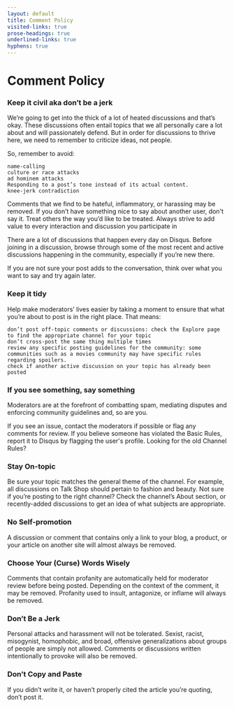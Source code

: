 ```yaml
---
layout: default
title: Comment Policy
visited-links: true
prose-headings: true
underlined-links: true
hyphens: true
---
```




# Comment Policy


### Keep it civil aka don’t be a jerk

We’re going to get into the thick of a lot of heated discussions and that’s okay. These discussions often entail topics that we all personally care a lot about and will passionately defend. But in order for discussions to thrive here, we need to remember to criticize ideas, not people.
 
 So, remember to avoid:

    name-calling
    culture or race attacks
    ad hominem attacks
    Responding to a post’s tone instead of its actual content.
    knee-jerk contradiction

Comments that we find to be hateful, inflammatory, or harassing may be removed. If you don’t have something nice to say about another user, don't say it. Treat others the way you’d like to be treated.
Always strive to add value to every interaction and discussion you participate in

There are a lot of discussions that happen every day on Disqus. Before joining in a discussion, browse through some of the most recent and active discussions happening in the community, especially if you’re new there.
 
 If you are not sure your post adds to the conversation, think over what you want to say and try again later.

### Keep it tidy

Help make moderators’ lives easier by taking a moment to ensure that what you’re about to post is in the right place. That means:

    don’t post off-topic comments or discussions: check the Explore page to find the appropriate channel for your topic
    don’t cross-post the same thing multiple times
    review any specific posting guidelines for the community: some communities such as a movies community may have specific rules regarding spoilers.
    check if another active discussion on your topic has already been posted

### If you see something, say something

Moderators are at the forefront of combatting spam, mediating disputes and enforcing community guidelines and, so are you.
 
 If you see an issue, contact the moderators if possible or flag any comments for review. If you believe someone has violated the Basic Rules, report it to Disqus by flagging the user's profile.
Looking for the old Channel Rules?

### Stay On-topic

Be sure your topic matches the general theme of the channel. For example, all discussions on Talk Shop should pertain to fashion and beauty. Not sure if you’re posting to the right channel? Check the channel’s About section, or recently-added discussions to get an idea of what subjects are appropriate.

### No Self-promotion

A discussion or comment that contains only a link to your blog, a product, or your article on another site will almost always be removed.

### Choose Your (Curse) Words Wisely

Comments that contain profanity are automatically held for moderator review before being posted. Depending on the context of the comment, it may be removed. Profanity used to insult, antagonize, or inflame will always be removed.

### Don’t Be a Jerk

Personal attacks and harassment will not be tolerated. Sexist, racist, misogynist, homophobic, and broad, offensive generalizations about groups of people are simply not allowed. Comments or discussions written intentionally to provoke will also be removed.

### Don’t Copy and Paste

If you didn’t write it, or haven’t properly cited the article you’re quoting, don’t post it.


<!---
### English Only

We currently only support English-only discussions on Disqus channels. Non-English comments and discussions will be removed. --->
